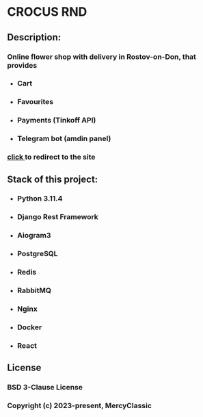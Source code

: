 **<h1> CROCUS RND </h1>**
**<h2> Description: </h2>**
**<h3> Online flower shop with delivery in Rostov-on-Don, that provides </h3>**
- **<h3> Cart </h3>**
- **<h3> Favourites </h3>**
- **<h3> Payments (Tinkoff API) </h3>**
- **<h3> Telegram bot (amdin panel) </h3>**

**<h3> <a href="https://crocus-rnd.ru/"> click </a> to redirect to the site </h3>**

**<h2>Stack of this project:</h2>**
- **<h3> Python 3.11.4 </h3>**
- **<h3> Django Rest Framework </h3>**
- **<h3> Aiogram3 </h3>**
- **<h3> PostgreSQL </h3>**
- **<h3> Redis </h3>**
- **<h3> RabbitMQ </h3>**
- **<h3> Nginx </h3>**
- **<h3> Docker </h3>**
- **<h3> React </h3>**

**<h2> License  </h2>**
**<h3> BSD 3-Clause License </h3>**
**<h3> Copyright (c) 2023-present, MercyClassic </h3>**
